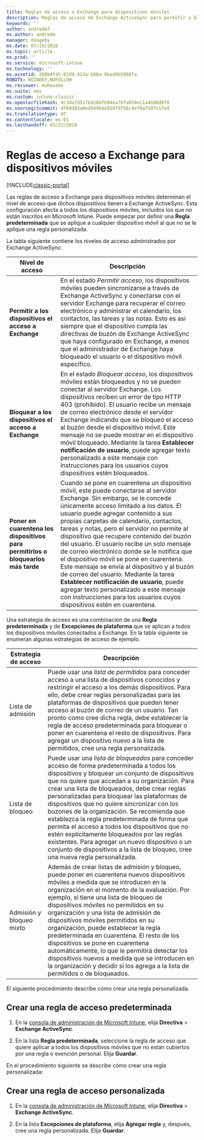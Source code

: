 ```yaml
---
title: Reglas de acceso a Exchange para dispositivos móviles
description: Reglas de acceso de Exchange ActiveSync para permitir o bloquear las conexiones con dispositivos con EAS
keywords: ''
author: andredm7
ms.author: andredm
manager: dougeby
ms.date: 07/19/2016
ms.topic: article
ms.prod: ''
ms.service: microsoft-intune
ms.technology: ''
ms.assetid: 208b9f45-02d9-413a-b86a-8bad9b5008fa
ROBOTS: NOINDEX,NOFOLLOW
ms.reviewer: muhosabe
ms.suite: ems
ms.custom: intune-classic
ms.openlocfilehash: 9c3da7d517bd26bf694ea7bfa658ec1a4688d8f8
ms.sourcegitcommit: df60d03a0ed54964e91879f56c4ef0a7507c17d4
ms.translationtype: HT
ms.contentlocale: es-ES
ms.lasthandoff: 03/22/2018
---
```

# <a name="exchange-access-rules-for-mobile-devices"></a>Reglas de acceso a Exchange para dispositivos móviles

[!INCLUDE[classic-portal](../includes/classic-portal.md)]

Las reglas de acceso a Exchange para dispositivos móviles determinan el nivel de acceso que dichos dispositivos tienen a Exchange ActiveSync. Esta configuración afecta a todos los dispositivos móviles, incluidos los que no están inscritos en Microsoft Intune. Puede empezar por definir una **Regla predeterminada** que se aplique a cualquier dispositivo móvil al que no se le aplique una regla personalizada.

La tabla siguiente contiene los niveles de acceso administrados por Exchange ActiveSync:

|Nivel de acceso|Descripción|
|----------------|---------------|
|**Permitir a los dispositivos el acceso a Exchange**|En el estado *Permitir acceso*, los dispositivos móviles pueden sincronizarse a través de Exchange ActiveSync y conectarse con el servidor Exchange para recuperar el correo electrónico y administrar el calendario, los contactos, las tareas y las notas. Esto es así siempre que el dispositivo cumpla las directivas de buzón de Exchange ActiveSync que haya configurado en Exchange, a menos que el administrador de Exchange haya bloqueado el usuario o el dispositivo móvil específico.|
|**Bloquear a los dispositivos el acceso a Exchange**|En el estado *Bloquear acceso*, los dispositivos móviles están bloqueados y no se pueden conectar al servidor Exchange. Los dispositivos reciben un error de tipo HTTP 403 (prohibido). El usuario recibe un mensaje de correo electrónico desde el servidor Exchange indicando que se bloqueó el acceso al buzón desde el dispositivo móvil. Este mensaje no se puede mostrar en el dispositivo móvil bloqueado. Mediante la tarea **Establecer notificación de usuario**, puede agregar texto personalizado a este mensaje con instrucciones para los usuarios cuyos dispositivos estén bloqueados. |
|**Poner en cuarentena los dispositivos para permitirlos o bloquearlos más tarde**|Cuando se pone en cuarentena un dispositivo móvil, este puede conectarse al servidor Exchange. Sin embargo, se le concede únicamente acceso limitado a los datos. El usuario puede agregar contenido a sus propias carpetas de calendario, contactos, tareas y notas, pero el servidor no permite al dispositivo que recupere contenido del buzón del usuario. El usuario recibe un solo mensaje de correo electrónico donde se le notifica que el dispositivo móvil se pone en cuarentena. Este mensaje se envía al dispositivo y al buzón de correo del usuario. Mediante la tarea **Establecer notificación de usuario**, puede agregar texto personalizado a este mensaje con instrucciones para los usuarios cuyos dispositivos estén en cuarentena.|

Una estrategia de acceso es una combinación de una **Regla predeterminada** y de **Excepciones de plataforma** que se aplican a todos los dispositivos móviles conectados a Exchange. En la tabla siguiente se enumeran algunas estrategias de acceso de ejemplo.

|Estrategia de acceso|Descripción|
|-------------------|---------------|
|Lista de admisión|Puede usar una *lista de permitidos* para conceder acceso a una lista de dispositivos conocidos y restringir el acceso a los demás dispositivos. Para ello, debe crear reglas personalizadas para las plataformas de dispositivos que pueden tener acceso al buzón de correo de un usuario. Tan pronto como cree dicha regla, debe establecer la regla de acceso predeterminada para bloquear o poner en cuarentena el resto de dispositivos. Para agregar un dispositivo nuevo a la lista de permitidos, cree una regla personalizada.|
|Lista de bloqueo|Puede usar una *lista de bloqueados* para conceder acceso de forma predeterminada a todos los dispositivos y bloquear un conjunto de dispositivos que no quiere que accedan a su organización. Para crear una lista de bloqueados, debe crear reglas personalizadas para bloquear las plataformas de dispositivos que no quiere sincronizar con los buzones de la organización. Se recomienda que establezca la regla predeterminada de forma que permita el acceso a todos los dispositivos que no estén explícitamente bloqueados por las reglas existentes. Para agregar un nuevo dispositivo o un conjunto de dispositivos a la lista de bloqueo, cree una nueva regla personalizada.|
|Admisión y bloqueo mixto|Además de crear listas de admisión y bloqueo, puede poner en cuarentena nuevos dispositivos móviles a medida que se introducen en la organización en el momento de la evaluación. Por ejemplo, si tiene una lista de bloqueo de dispositivos móviles no permitidos en su organización y una lista de admisión de dispositivos móviles permitidos en su organización, puede establecer la regla predeterminada en cuarentena. El resto de los dispositivos se pone en cuarentena automáticamente, lo que le permitirá detectar los dispositivos nuevos a medida que se introducen en la organización y decidir si los agrega a la lista de permitidos o de bloqueados.|
El siguiente procedimiento describe cómo crear una regla personalizada.

## <a name="create-a-default-access-rule"></a>Crear una regla de acceso predeterminada

1.  En la [consola de administración de Microsoft Intune](https://manage.microsoft.com), elija **Directiva** &gt; **Exchange ActiveSync**.

2.  En la lista **Regla predeterminada**, seleccione la regla de acceso que quiere aplicar a todos los dispositivos móviles que no están cubiertos por una regla o exención personal. Elija **Guardar**.

En el procedimiento siguiente se describe cómo crear una regla personalizada:

## <a name="create-a-custom-access-rule"></a>Crear una regla de acceso personalizada

1. En la [consola de administración de Microsoft Intune](https://manage.microsoft.com), elija **Directiva** &gt; **Exchange ActiveSync**.

2.  En la lista **Excepciones de plataforma**, elija **Agregar regla** y, después, cree una regla personalizada. Elija **Guardar**.
